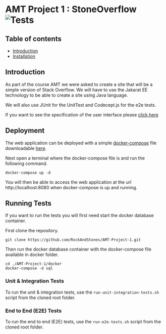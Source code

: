 # AMT Project 1 : StoneOverflow <img src="https://github.com/RockAndStones/AMT-Project-1/workflows/MVN%20&%20E2E%20Tests/badge.svg?branch=dev" alt="Tests">

## Table of contents
- [Introduction](#Introduction)  
- [Installation](#Installation)

## Introduction
As part of the course AMT we were asked to create a site that will be a simple version of Stack Overflow. We will have to use the Jakarat EE technology to be able to create a site using Java language.

We will also use JUnit for the UnitTest and Codecept.js for the e2e tests.

If you want to see the specification of the user interface please [click here](https://docs.google.com/document/d/1DSahosKDQq_0yjQDg7r0EOaPcs6QhwXc7yyWqTjHFSo/edit?usp=sharing)

## Deployment
The web application can be deployed with a simple [docker-compose](./docker/docker-compose.yml) file downloadable [here](https://githubraw.com/RockAndStones/AMT-Project-1/master/docker/docker-compose.yml).

Next open a terminal where the docker-compose file is and run the following command. 
```
docker-compose up -d
```
You will then be able to access the web application at the url http://localhost:8080 when docker-compose is up and running.

## Running Tests
If you want to run the tests you will first need start the docker database container.

First clone the repository.
```
git clone https://github.com/RockAndStones/AMT-Project-1.git
```
Then run the docker database container with the docker-compose file available in docker folder.
```
cd ./AMT-Project-1/docker
docker-compose -d sql
```
### Unit & Integration Tests
To run the unit & integration tests, use the `run-unit-integration-tests.sh` script from the cloned root folder.
### End to End (E2E) Tests
To run the end to end (E2E) tests, use the `run-e2e-tests.sh` script from the cloned root folder.
